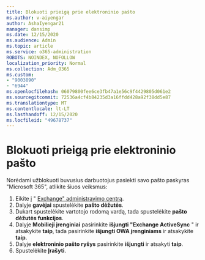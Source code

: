 ```yaml
---
title: Blokuoti prieigą prie elektroninio pašto
ms.author: v-aiyengar
author: AshaIyengar21
manager: dansimp
ms.date: 12/15/2020
ms.audience: Admin
ms.topic: article
ms.service: o365-administration
ROBOTS: NOINDEX, NOFOLLOW
localization_priority: Normal
ms.collection: Adm_O365
ms.custom:
- "9003890"
- "6944"
ms.openlocfilehash: 06079800fee6ce3fb47a1e56c9f4429805d061e2
ms.sourcegitcommit: 72536a4cf4b84235d3a16ffdd428a92f38dd5e87
ms.translationtype: MT
ms.contentlocale: lt-LT
ms.lasthandoff: 12/15/2020
ms.locfileid: "49678737"
---
```

# <a name="block-access-to-email"></a>Blokuoti prieigą prie elektroninio pašto

Norėdami užblokuoti buvusius darbuotojus pasiekti savo pašto paskyras "Microsoft 365", atlikite šiuos veiksmus:

1. Eikite į " [Exchange" administravimo centrą](https://go.microsoft.com/fwlink/?linkid=2138629).
1. Dalyje **gavėjai** spustelėkite **pašto dėžutės**.
1. Dukart spustelėkite vartotojo rodomą vardą, tada spustelėkite **pašto dėžutės funkcijos**.
1. Dalyje **Mobilieji įrenginiai** pasirinkite **išjungti "Exchange ActiveSync** " ir atsakykite **taip**, tada pasirinkite **išjungti OWA įrenginiams** ir atsakykite **taip**.
1. Dalyje **elektroninio pašto ryšys** pasirinkite **išjungti** ir atsakyti **taip**.
1. Spustelėkite **Įrašyti**.
